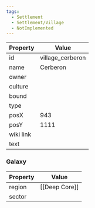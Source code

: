 ```yaml
---
tags:
  - Settlement
  - Settlement/Village
  - NotImplemented
---
```


| Property  | Value            |
| --------- | ---------------- |
| id        | village_cerberon |
| name      | Cerberon         |
| owner     |                  |
| culture   |                  |
| bound     |                  |
| type      |                  |
| posX      | 943              |
| posY      | 1111             |
| wiki link |                  |
| text      |                  |

### Galaxy
| Property | Value         |
| -------- | ------------- |
| region   | [[Deep Core]] |
| sector   |               |

